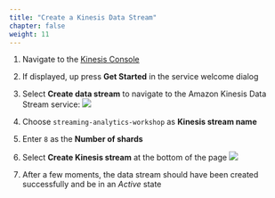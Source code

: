 ```yaml
---
title: "Create a Kinesis Data Stream"
chapter: false
weight: 11
---
```



1. Navigate to the [Kinesis Console](https://console.aws.amazon.com/kinesis)

1. If displayed, up press **Get Started** in the service welcome dialog

1. Select **Create data stream** to navigate to the Amazon Kinesis Data Stream service:
	![](/images/kinesis-welcome-create-stream.png)

1. Choose `streaming-analytics-workshop` as **Kinesis stream name** 

1. Enter `8` as the **Number of shards**

1. Select **Create Kinesis stream** at the bottom of the page
	![](/images/kds-create-stream.png)

1. After a few moments, the data stream should have been created successfully and be in an *Active* state

